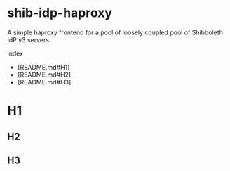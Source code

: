 # shib-idp-haproxy
A simple haproxy frontend for a pool of loosely coupled pool of Shibboleth IdP v3 servers.

index
* [README.md#H1]
* [README.md#H2]
* [README.md#H3]

# H1
## H2
## H3
